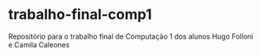 # trabalho-final-comp1
Repositório para o trabalho final de Computação 1 dos alunos Hugo Folloni e Camila Caleones
